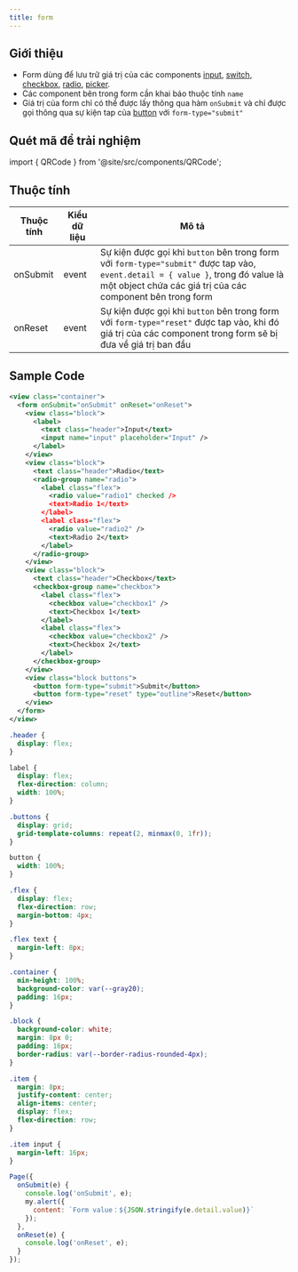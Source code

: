 ```yaml
---
title: form
---
```


## Giới thiệu

- Form dùng để lưu trữ giá trị của các components [input](input), [switch](switch), [checkbox](checkbox), [radio](radio), [picker](picker).
- Các component bên trong form cần khai báo thuộc tính `name`
- Giá trị của form chỉ có thể được lấy thông qua hàm `onSubmit` và chỉ được gọi thông qua sự kiện tap của [button](button) với `form-type="submit"`

## Quét mã để trải nghiệm

import { QRCode } from '@site/src/components/QRCode';

<QRCode page="pages/component/basic/form/index" />

## Thuộc tính

| Thuộc tính | Kiểu dữ liệu | Mô tả                                                                                                                                                                                          |
| ---------- | ------------ | ---------------------------------------------------------------------------------------------------------------------------------------------------------------------------------------------- |
| onSubmit   | event        | Sự kiện được gọi khi `button` bên trong form với `form-type="submit"` được tap vào, `event.detail = { value }`, trong đó value là một object chứa các giá trị của các component bên trong form |
| onReset    | event        | Sự kiện được gọi khi `button` bên trong form với `form-type="reset"` được tap vào, khi đó giá trị của các component trong form sẽ bị đưa về giá trị ban đầu                                    |

## Sample Code

```xml title=index.txml
<view class="container">
  <form onSubmit="onSubmit" onReset="onReset">
    <view class="block">
      <label>
        <text class="header">Input</text>
        <input name="input" placeholder="Input" />
      </label>
    </view>
    <view class="block">
      <text class="header">Radio</text>
      <radio-group name="radio">
        <label class="flex">
          <radio value="radio1" checked />
          <text>Radio 1</text>
        </label>
        <label class="flex">
          <radio value="radio2" />
          <text>Radio 2</text>
        </label>
      </radio-group>
    </view>
    <view class="block">
      <text class="header">Checkbox</text>
      <checkbox-group name="checkbox">
        <label class="flex">
          <checkbox value="checkbox1" />
          <text>Checkbox 1</text>
        </label>
        <label class="flex">
          <checkbox value="checkbox2" />
          <text>Checkbox 2</text>
        </label>
      </checkbox-group>
    </view>
    <view class="block buttons">
      <button form-type="submit">Submit</button>
      <button form-type="reset" type="outline">Reset</button>
    </view>
  </form>
</view>
```

```css title=index.tcss
.header {
  display: flex;
}

label {
  display: flex;
  flex-direction: column;
  width: 100%;
}

.buttons {
  display: grid;
  grid-template-columns: repeat(2, minmax(0, 1fr));
}

button {
  width: 100%;
}

.flex {
  display: flex;
  flex-direction: row;
  margin-bottom: 4px;
}

.flex text {
  margin-left: 8px;
}

.container {
  min-height: 100%;
  background-color: var(--gray20);
  padding: 16px;
}

.block {
  background-color: white;
  margin: 8px 0;
  padding: 16px;
  border-radius: var(--border-radius-rounded-4px);
}

.item {
  margin: 8px;
  justify-content: center;
  align-items: center;
  display: flex;
  flex-direction: row;
}

.item input {
  margin-left: 16px;
}
```

```js title=index.js
Page({
  onSubmit(e) {
    console.log('onSubmit', e);
    my.alert({
      content: `Form value：${JSON.stringify(e.detail.value)}`
    });
  },
  onReset(e) {
    console.log('onReset', e);
  }
});
```

